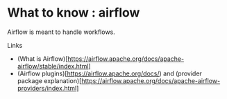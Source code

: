 # What to know : airflow

Airflow is meant to handle workflows.

Links
* (What is Airflow)[https://airflow.apache.org/docs/apache-airflow/stable/index.html]
* (Airflow plugins)[https://airflow.apache.org/docs/) and (provider package explanation)[https://airflow.apache.org/docs/apache-airflow-providers/index.html]
